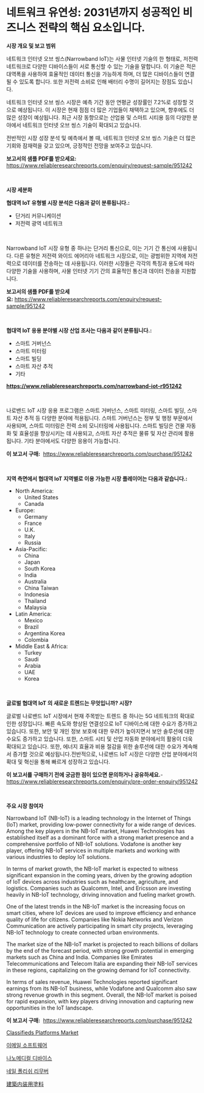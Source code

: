 <p><h1>네트워크 유연성: 2031년까지 성공적인 비즈니스 전략의 핵심 요소입니다.</h1></p><p><strong>시장 개요 및 보고 범위</strong></p>
<p><p>네트워크 인터넷 오브 씽스(Narrowband IoT)는 사물 인터넷 기술의 한 형태로, 저전력 네트워크로 다양한 디바이스들이 서로 통신할 수 있는 기술을 말합니다. 이 기술은 적은 대역폭을 사용하여 효율적인 데이터 통신을 가능하게 하며, 더 많은 디바이스들이 연결될 수 있도록 합니다. 또한 저전력 소비로 인해 배터리 수명이 길어지는 장점도 있습니다.</p><p>네트워크 인터넷 오브 씽스 시장은 예측 기간 동안 연평균 성장률인 7.2%로 성장할 것으로 예상됩니다. 이 시장은 현재 점점 더 많은 기업들이 채택하고 있으며, 향후에도 더 많은 성장이 예상됩니다. 최근 시장 동향으로는 산업용 및 스마트 시티용 등의 다양한 분야에서 네트워크 인터넷 오브 씽스 기술이 확대되고 있습니다.</p><p>전반적인 시장 성장 분석 및 예측에서 볼 때, 네트워크 인터넷 오브 씽스 기술은 더 많은 기회와 잠재력을 갖고 있으며, 긍정적인 전망을 보여주고 있습니다.</p></p>
<p><strong>보고서의 샘플 PDF를 받으세요:</strong> <a href="https://www.reliableresearchreports.com/enquiry/request-sample/951242">https://www.reliableresearchreports.com/enquiry/request-sample/951242</a></p>
<p>&nbsp;</p>
<p><strong>시장 세분화</strong></p>
<p><strong>협대역 IoT 유형별 시장 분석은 다음과 같이 분류됩니다.:</strong></p>
<p><ul><li>단거리 커뮤니케이션</li><li>저전력 광역 네트워크</li></ul></p>
<p>&nbsp;</p>
<p><p>Narrowband IoT 시장 유형 중 하나는 단거리 통신으로, 이는 기기 간 통신에 사용됩니다. 다른 유형은 저전력 와이드 에어리아 네트워크 시장으로, 이는 광범위한 지역에 저전력으로 데이터를 전송하는 데 사용됩니다. 이러한 시장들은 각각의 특징과 용도에 따라 다양한 기술을 사용하며, 사물 인터넷 기기 간의 효율적인 통신과 데이터 전송을 지원합니다.</p></p>
<p><strong>보고서의 샘플 PDF를 받으세요:</strong>&nbsp;<a href="https://www.reliableresearchreports.com/enquiry/request-sample/951242">https://www.reliableresearchreports.com/enquiry/request-sample/951242</a></p>
<p>&nbsp;</p>
<p><strong> 협대역 IoT 응용 분야별 시장 산업 조사는 다음과 같이 분류됩니다.:</strong></p>
<p><ul><li>스마트 거버넌스</li><li>스마트 미터링</li><li>스마트 빌딩</li><li>스마트 자산 추적</li><li>기타</li></ul></p>
<p><strong><a href="https://www.reliableresearchreports.com/narrowband-iot-r951242">https://www.reliableresearchreports.com/narrowband-iot-r951242</a></strong></p>
<p>&nbsp;</p>
<p><p>나로밴드 IoT 시장 응용 프로그램은 스마트 거버넌스, 스마트 미터링, 스마트 빌딩, 스마트 자산 추적 등 다양한 분야에 적용됩니다. 스마트 거버넌스는 정부 및 행정 부문에서 사용되며, 스마트 미터링은 전력 소비 모니터링에 사용됩니다. 스마트 빌딩은 건물 자동화 및 효율성을 향상시키는 데 사용되고, 스마트 자산 추적은 물류 및 자산 관리에 활용됩니다. 기타 분야에서도 다양한 응용이 가능합니다.</p></p>
<p><strong>이 보고서 구매:</strong>&nbsp; <a href="https://www.reliableresearchreports.com/purchase/951242">https://www.reliableresearchreports.com/purchase/951242</a></p>
<p>&nbsp;</p>
<p><strong>지역 측면에서 협대역 IoT 지역별로 이용 가능한 시장 플레이어는 다음과 같습니다.:</strong></p>
<p><ul>
    <li>
        North America:
        <ul>
            <li>United States</li>
            <li>Canada</li>
        </ul>
    </li>
    <li>
        Europe:
        <ul>
            <li>Germany</li>
            <li>France</li>
            <li>U.K.</li>
            <li>Italy</li>
            <li>Russia</li>
        </ul>
    </li>
    <li>
        Asia-Pacific:
        <ul>
            <li>China</li>
            <li>Japan</li>
            <li>South Korea</li>
            <li>India</li>
            <li>Australia</li>
            <li>China Taiwan</li>
            <li>Indonesia</li>
            <li>Thailand</li>
            <li>Malaysia</li>
        </ul>
    </li>
    <li>
        Latin America:
        <ul>
            <li>Mexico</li>
            <li>Brazil</li>
            <li>Argentina Korea</li>
            <li>Colombia</li>
        </ul>
    </li>
    <li>
        Middle East & Africa:
        <ul>
            <li>Turkey</li>
            <li>Saudi</li>
            <li>Arabia</li>
            <li>UAE</li>
            <li>Korea</li>
        </ul>
    </li>
    </ul></p>
<p>&nbsp;</p>
<p><strong>글로벌 협대역 IoT 의 새로운 트렌드는 무엇입니까? 시장?</strong></p>
<p><p>글로벌 나로밴드 IoT 시장에서 현재 주목받는 트렌드 중 하나는 5G 네트워크의 확대로 인한 성장입니다. 빠른 속도와 향상된 연결성으로 IoT 디바이스에 대한 수요가 증가하고 있습니다. 또한, 보안 및 개인 정보 보호에 대한 우려가 높아지면서 보안 솔루션에 대한 수요도 증가하고 있습니다. 또한, 스마트 시티 및 산업 자동화 분야에서의 활용이 더욱 확대되고 있습니다. 또한, 에너지 효율과 비용 절감을 위한 솔루션에 대한 수요가 계속해서 증가할 것으로 예상됩니다.전반적으로, 나로밴드 IoT 시장은 다양한 산업 분야에서의 확대 및 혁신을 통해 빠르게 성장하고 있습니다.</p></p>
<p><strong>이 보고서를 구매하기 전에 궁금한 점이 있으면 문의하거나 공유하세요.</strong>- <a href="https://www.reliableresearchreports.com/enquiry/pre-order-enquiry/951242">https://www.reliableresearchreports.com/enquiry/pre-order-enquiry/951242</a></p>
<p>&nbsp;</p>
<p><strong>주요 시장 참여자</strong></p>
<p><p>Narrowband IoT (NB-IoT) is a leading technology in the Internet of Things (IoT) market, providing low-power connectivity for a wide range of devices. Among the key players in the NB-IoT market, Huawei Technologies has established itself as a dominant force with a strong market presence and a comprehensive portfolio of NB-IoT solutions. Vodafone is another key player, offering NB-IoT services in multiple markets and working with various industries to deploy IoT solutions.</p><p>In terms of market growth, the NB-IoT market is expected to witness significant expansion in the coming years, driven by the growing adoption of IoT devices across industries such as healthcare, agriculture, and logistics. Companies such as Qualcomm, Intel, and Ericsson are investing heavily in NB-IoT technology, driving innovation and fueling market growth.</p><p>One of the latest trends in the NB-IoT market is the increasing focus on smart cities, where IoT devices are used to improve efficiency and enhance quality of life for citizens. Companies like Nokia Networks and Verizon Communication are actively participating in smart city projects, leveraging NB-IoT technology to create connected urban environments.</p><p>The market size of the NB-IoT market is projected to reach billions of dollars by the end of the forecast period, with strong growth potential in emerging markets such as China and India. Companies like Emirates Telecommunications and Telecom Italia are expanding their NB-IoT services in these regions, capitalizing on the growing demand for IoT connectivity.</p><p>In terms of sales revenue, Huawei Technologies reported significant earnings from its NB-IoT business, while Vodafone and Qualcomm also saw strong revenue growth in this segment. Overall, the NB-IoT market is poised for rapid expansion, with key players driving innovation and capturing new opportunities in the IoT landscape.</p></p>
<p><strong>이 보고서 구매:</strong>&nbsp;&nbsp;<a href="https://www.reliableresearchreports.com/purchase/951242">https://www.reliableresearchreports.com/purchase/951242</a></p>
<p><p><a href="https://github.com/gdfhhhj/Market-Research-Report-List-4/blob/main/classifieds-platforms-market.md">Classifieds Platforms Market</a></p><p><a href="https://medium.com/@genius6587678/%EC%9D%B4%EB%A9%94%EC%9D%BC-%EC%86%8C%ED%94%84%ED%8A%B8%EC%9B%A8%EC%96%B4-%EC%8B%9C%EC%9E%A5-%EB%B6%84%EC%84%9D-%EA%B8%80%EB%A1%9C%EB%B2%8C-%EC%82%B0%EC%97%85-%EC%A0%84%EB%A7%9D-%EB%B0%8F-%EC%A0%84%EB%A7%9D-2024%EB%85%84%EB%B6%80%ED%84%B0-2031%EB%85%84%EA%B9%8C%EC%A7%80-1f9c2df813b7">이메일 소프트웨어</a></p><p><a href="https://github.com/JackieFauhey9089475/Market-Research-Report-List-1/blob/main/397978551317.md">나노메디컬 디바이스</a></p><p><a href="https://github.com/Howaoole34545/Market-Research-Report-List-1/blob/main/480439651316.md">네일 폴리쉬 리무버</a></p><p><a href="https://medium.com/@kelscdowell78456/%E3%82%A4%E3%83%B3%E3%83%86%E3%83%AA%E3%82%A2%E5%BB%BA%E7%AF%89%E5%A1%97%E6%96%99%E5%B8%82%E5%A0%B4-%E3%82%BF%E3%82%A4%E3%83%97-%E3%82%A2%E3%83%97%E3%83%AA%E3%82%B1%E3%83%BC%E3%82%B7%E3%83%A7%E3%83%B3-%E5%9C%B0%E7%90%86%E3%81%AB%E3%82%88%E3%82%8B%E5%8C%85%E6%8B%AC%E7%9A%84%E3%81%AA%E8%A9%95%E4%BE%A1-d3fa3cafcf97">建築内装用塗料</a></p></p>